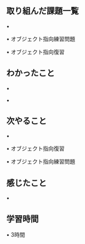 ## 取り組んだ課題一覧
• 

• オブジェクト指向練習問題

• オブジェクト指向復習

## わかったこと
• 

• 


## 次やること
• 


• オブジェクト指向復習


• オブジェクト指向練習問題

## 感じたこと
• 


## 学習時間
• 3時間